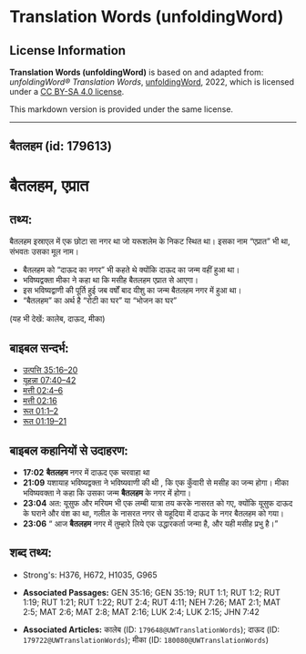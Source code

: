 # Translation Words (unfoldingWord)

## License Information

**Translation Words (unfoldingWord)** is based on and adapted from: _unfoldingWord® Translation Words_, [unfoldingWord](https://unfoldingword.org/utw), 2022, which is licensed under a [CC BY-SA 4.0 license](https://creativecommons.org/licenses/by-sa/4.0/legalcode.en).

This markdown version is provided under the same license.



--------------------------------

## बैतलहम (id: 179613)

बैतलहम, एप्रात
==============

तथ्य:
-----

बैतलहम इस्राएल में एक छोटा सा नगर था जो यरूशलेम के निकट स्थित था। इसका नाम “एप्रात” भी था, संभवतः उसका मूल नाम।

* बैतलहम को “दाऊद का नगर” भी कहते थे क्योंकि दाऊद का जन्म वहीं हुआ था।
* भविष्यद्वक्ता मीका ने कहा था कि मसीह बैतलहम एप्रात से आएगा।
* इस भविष्यद्वाणी की पूर्ति हुई जब वर्षों बाद यीशु का जन्म बैतलहम नगर में हुआ था।
* “बैतलहम” का अर्थ है “रोटी का घर” या “भोजन का घर”

(यह भी देखें: कालेब, दाऊद, मीका)

बाइबल सन्दर्भ:
--------------

* [उत्पत्ति 35:16–20](https://ref.ly/Gen35:16-Gen35:20)
* [यूहन्ना 07:40–42](https://ref.ly/John7:40-John7:42)
* [मत्ती 02:4–6](https://ref.ly/Matt2:4-Matt2:6)
* [मत्ती 02:16](https://ref.ly/Matt2:16)
* [रूत 01:1–2](https://ref.ly/Ruth1:1-Ruth1:2)
* [रूत 01:19–21](https://ref.ly/Ruth1:19-Ruth1:21)

बाइबल कहानियों से उदाहरण:
-------------------------

* **17:02** **बैतलहम** नगर में दाऊद एक चरवाहा था
* **21:09** यशायाह भविष्यद्वक्ता ने भविष्यवाणी की थी , कि एक कुँवारी से मसीह का जन्म होगा। मीका भविष्यवक्ता ने कहा कि उसका जन्म **बैतलहम** के नगर में होगा।
* **23:04** अत: यूसुफ और मरियम भी एक लम्बी यात्रा तय करके नासरत को गए, क्योंकि यूसुफ दाऊद के घराने और वंश का था, गलील के नासरत नगर से यहूदिया में दाऊद के नगर बैतलहम को गया।
* **23:06** “ आज **बैतलहम** नगर में तुम्हारे लिये एक उद्धारकर्ता जन्मा है, और यही मसीह प्रभु है।”

शब्द तथ्य:
----------

* Strong's: H376, H672, H1035, G965

* **Associated Passages:** GEN 35:16; GEN 35:19; RUT 1:1; RUT 1:2; RUT 1:19; RUT 1:21; RUT 1:22; RUT 2:4; RUT 4:11; NEH 7:26; MAT 2:1; MAT 2:5; MAT 2:6; MAT 2:8; MAT 2:16; LUK 2:4; LUK 2:15; JHN 7:42
* **Associated Articles:** कालेब (ID: `179648@UWTranslationWords`); दाऊद (ID: `179722@UWTranslationWords`); मीका (ID: `180080@UWTranslationWords`)


